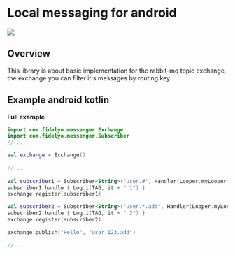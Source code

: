# Local messaging for android

[![](https://jitpack.io/v/bishoybasily-fidelyo/messenger.svg)](https://jitpack.io/#bishoybasily-fidelyo/messenger)

## Overview

This library is about basic implementation for the rabbit-mq topic exchange,
the exchange you can filter it's messages by routing key.

## Example android kotlin

**Full example**
``` kotlin
import com.fidelyo.messenger.Exchange
import com.fidelyo.messenger.Subscriber
//...

val exchange = Exchange()
    
//...
 
val subscriber1 = Subscriber<String>("user.#", Handler(Looper.myLooper()))
subscriber1.handle { Log.i(TAG, it + " 1") }
exchange.register(subscriber1)

val subscriber2 = Subscriber<String>("user.*.add", Handler(Looper.myLooper()))
subscriber2.handle { Log.i(TAG, it + " 2") }
exchange.register(subscriber2)

exchange.publish("Hello", "user.123.add")
        
// ...
 
```